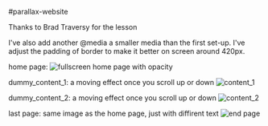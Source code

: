 #parallax-website

Thanks to Brad Traversy for the lesson

I've also add another @media a smaller media than the first set-up. I've adjust the padding of border to make it better on screen around 420px.

home page:
![fullscreen home page with opacity](https://user-images.githubusercontent.com/41881269/44297108-671ac280-a2fe-11e8-8498-1e259eea8253.PNG)

dummy_content_1: a moving effect once you scroll up or down
![content_1](https://user-images.githubusercontent.com/41881269/44297119-77cb3880-a2fe-11e8-9300-25c61c491d33.PNG)

dummy_content_2: a moving effect once you scroll up or down
![content_2](https://user-images.githubusercontent.com/41881269/44297121-7f8add00-a2fe-11e8-89d1-e89cbe1a923b.PNG)

last page: same image as the home page, just with diffirent text
![end page](https://user-images.githubusercontent.com/41881269/44297123-89acdb80-a2fe-11e8-9563-55c855b28ec7.PNG)